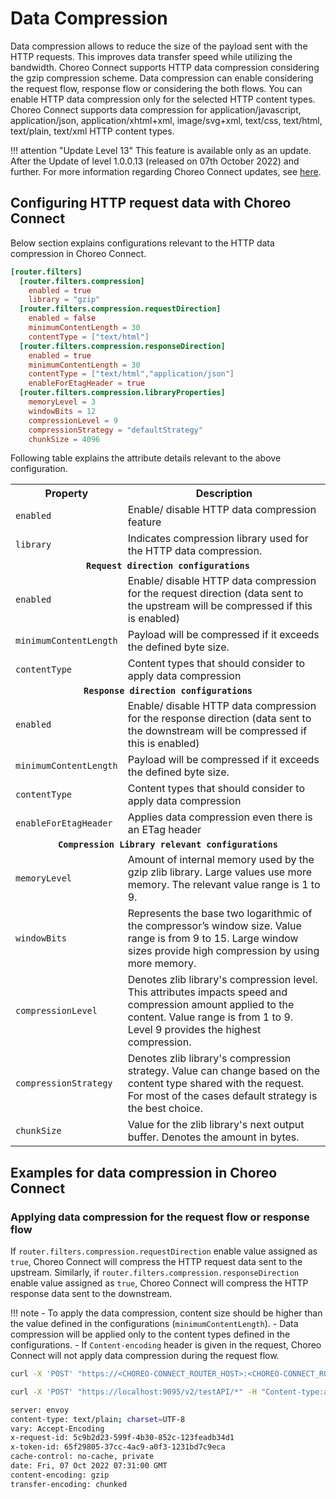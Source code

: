 # Data Compression
Data compression allows to reduce the size of the payload sent with the HTTP requests. This
improves data transfer speed while utilizing the bandwidth. Choreo Connect supports HTTP data
compression considering the gzip compression scheme. Data compression can enable considering the request flow,
response flow or considering the both flows. You can enable HTTP data compression only for the selected
HTTP content types. Choreo Connect supports data compression for application/javascript, application/json, 
application/xhtml+xml, image/svg+xml, text/css, text/html, text/plain, text/xml HTTP content types.

!!! attention "Update Level 13"
    This feature is available only as an update. After the Update of level 1.0.0.13 (released on 07th October 2022) and further. 
For more information regarding Choreo Connect updates, 
see [here]({{base_path}}/deploy-and-publish/deploy-on-gateway/choreo-connect/update-choreo-connect/).

## Configuring HTTP request data with Choreo Connect

Below section explains configurations relevant to the HTTP data compression in Choreo Connect.

```toml tab="Format"
[router.filters]
  [router.filters.compression]
    enabled = true
    library = "gzip"
  [router.filters.compression.requestDirection]
    enabled = false
    minimumContentLength = 30
    contentType = ["text/html"]
  [router.filters.compression.responseDirection]
    enabled = true
    minimumContentLength = 30
    contentType = ["text/html","application/json"]
    enableForEtagHeader = true
  [router.filters.compression.libraryProperties]
    memoryLevel = 3
    windowBits = 12
    compressionLevel = 9
    compressionStrategy = "defaultStrategy"
    chunkSize = 4096
```

Following table explains the attribute details relevant to the above configuration.

<table>
    <tr>
        <th><b>Property</b></th>
        <th><b>Description</b></th>
    </tr>
    <tr>
        <td><code>enabled</code></td>
        <td>Enable/ disable HTTP data compression feature</td>
    </tr>
    <tr>
        <td><code>library</code></td>
        <td>Indicates compression library used for the HTTP data compression.</td>
    </tr>
    <tr>
        <td colspan="2"><center><code><b>Request direction configurations</b></code></center></td>
    </tr>
    <tr>
        <td><code>enabled</code></td>
        <td>Enable/ disable HTTP data compression for the request direction (data sent to the upstream will be compressed if this is enabled)</td>
    </tr>
    <tr>
        <td><code>minimumContentLength</code></td>
        <td>Payload will be compressed if it exceeds the defined byte size.</td>
    </tr>
    <tr>
        <td><code>contentType</code></td>
        <td>Content types that should consider to apply data compression</td>
    </tr>
    <tr>
        <td colspan="2"><center><code><b>Response direction configurations</b></code></center></td>
    </tr>
    <tr>
        <td><code>enabled</code></td>
        <td>Enable/ disable HTTP data compression for the response direction (data sent to the downstream will be compressed if this is enabled)</td>
    </tr>
    <tr>
        <td><code>minimumContentLength</code></td>
        <td>Payload will be compressed if it exceeds the defined byte size.</td>
    </tr>
    <tr>
        <td><code>contentType</code></td>
        <td>Content types that should consider to apply data compression</td>
    </tr>
    <tr>
        <td><code>enableForEtagHeader</code></td>
        <td>Applies data compression even there is an ETag header</td>
    </tr>
    <tr>
        <td colspan="2"><center><code><b>Compression Library relevant configurations</b></code></center></td>
    </tr>
    <tr>
        <td><code>memoryLevel</code></td>
        <td>
            Amount of internal memory used by the gzip zlib library. Large values use more memory. The relevant value range
            is 1 to 9.
        </td>
    </tr>
    <tr>
        <td><code>windowBits</code></td>
        <td>
            Represents the base two logarithmic of the compressor’s window size. Value range is from 9 to 15. Large window
            sizes provide high compression by using more memory.
        </td>
    </tr>
    <tr>
        <td><code>compressionLevel</code></td>
        <td>
            Denotes zlib library's compression level. This attributes impacts speed and compression amount applied to the 
            content. Value range is from 1 to 9. Level 9 provides the highest compression.
        </td>
    </tr>
    <tr>
        <td><code>compressionStrategy</code></td>
        <td>
            Denotes zlib library's compression strategy. Value can change based on the content type shared with the request. 
            For most of the cases default strategy is the best choice.
        </td>
    </tr>
    <tr>
        <td><code>chunkSize</code></td>
        <td>
            Value for the zlib library's next output buffer. Denotes the amount in bytes.
        </td>
    </tr>
</table>

## Examples for data compression in Choreo Connect

### Applying data compression for the request flow or response flow

If `router.filters.compression.requestDirection` enable value assigned as `true`, Choreo Connect will compress the HTTP request data
sent to the upstream. Similarly, if `router.filters.compression.responseDirection` enable value assigned as `true`, 
Choreo Connect will compress the HTTP response data
sent to the downstream.

!!! note
    - To apply the data compression, content size should be higher than the value defined in the configurations (`minimumContentLength`).
    - Data compression will be applied only to the content types defined in the configurations.
    - If `Content-encoding` header is given in the request, Choreo Connect will not apply data compression during the request flow.

 ``` bash tab="Format"
 curl -X 'POST' "https://<CHOREO-CONNECT_ROUTER_HOST>:<CHOREO-CONNECT_ROUTER_PORT>/<API-context>/<API-resource>" -H "Content-type:application/json" -H "Authorization:Bearer $TOKEN" -H "Accept-encoding: gzip" --data <data> -k
 ```

 ``` bash tab="Example Request"
 curl -X 'POST' "https://localhost:9095/v2/testAPI/*" -H "Content-type:application/json" -H "Accept-encoding: gzip" -H "Authorization:Bearer $TOKEN" -k --data '{"name":"John","age":30,"Address":"No 123, Street Name, Province, Country"}'
 ```

 ``` bash tab="Example With Response Headers"
 server: envoy
 content-type: text/plain; charset=UTF-8
 vary: Accept-Encoding
 x-request-id: 5c9b2d23-599f-4b30-852c-123feadb34d1
 x-token-id: 65f29805-37cc-4ac9-a0f3-1231bd7c9eca
 cache-control: no-cache, private
 date: Fri, 07 Oct 2022 07:31:00 GMT
 content-encoding: gzip
 transfer-encoding: chunked
 ```
